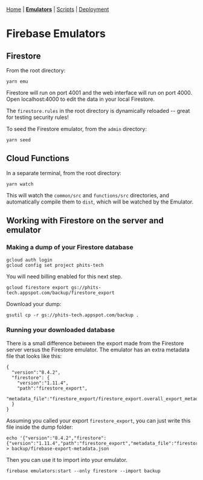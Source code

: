 [Home](../README.md) | **[Emulators](../docs/Emulators.md)** | [Scripts](../admin/README.md) | [Deployment](../docs/Deployment.md)

# Firebase Emulators

## Firestore

From the root directory:

```
yarn emu
```

Firestore will run on port 4001 and the web interface will run on port 4000. Open localhost:4000 to edit the data in your local Firestore.

The `firestore.rules` in the root directory is dynamically reloaded -- great for testing security rules!

To seed the Firestore emulator, from the `admin` directory:

```
yarn seed
```

## Cloud Functions

In a separate terminal, from the root directory:

```
yarn watch
```

This will watch the `common/src` and `functions/src` directories, and automatically compile them to `dist`, which will be watched by the Emulator.

## Working with Firestore on the server and emulator

### Making a dump of your Firestore database

```
gcloud auth login
gcloud config set project phits-tech
```

You will need billing enabled for this next step.

```
gcloud firestore export gs://phits-tech.appspot.com/backup/firestore_export
```

Download your dump:

```
gsutil cp -r gs://phits-tech.appspot.com/backup .
```

### Running your downloaded database

There is a small difference between the export made from the Firestore server versus the Firestore emulator. The emulator has an extra metadata file that looks like this:

```
{
  "version":"8.4.2",
  "firestore": {
    "version":"1.11.4",
    "path":"firestore_export",
    "metadata_file":"firestore_export/firestore_export.overall_export_metadata"
  }
}
```

Assuming you called your export `firestore_export`, you can just write this file inside the dump folder:

```
echo '{"version":"8.4.2","firestore":{"version":"1.11.4","path":"firestore_export","metadata_file":"firestore_export/firestore_export.overall_export_metadata"}}' > backup/firebase-export-metadata.json
```

Then you can use it to import into your emulator.

```
firebase emulators:start --only firestore --import backup
```
